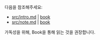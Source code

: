 다음을 참조해주세요:

* [src/intro.md](src/intro.md) | [book](https://ky0422.github.io/intro.html)
* [src/note.md](src/note.md) | [book](https://ky0422.github.io/note.html)

가독성을 위해, Book을 통해 읽는 것을 권장합니다.
